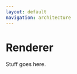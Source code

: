 ```yaml
---
layout: default
navigation: architecture
---
```


# Renderer

Stuff goes here.

<!-- vim: ts=2 sw=2 ai et spell
-->
